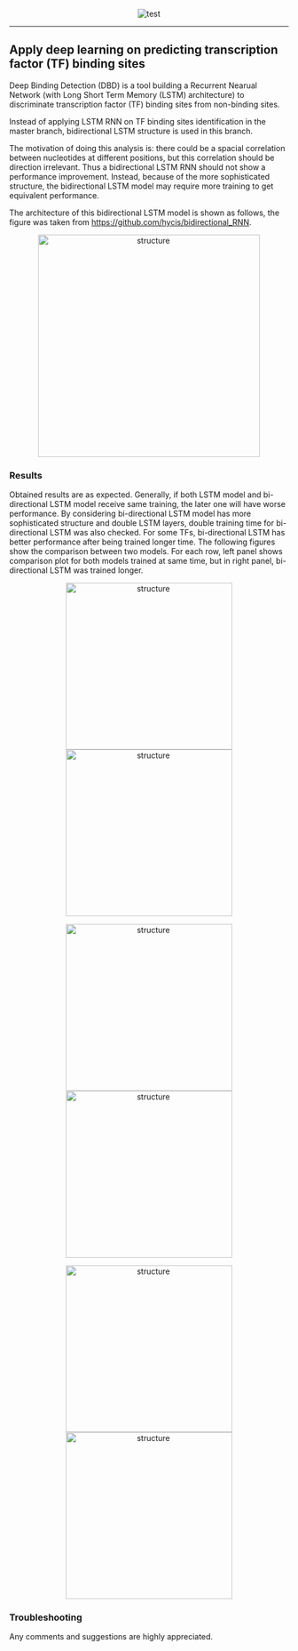<p align="center">
  <img src ="https://github.com/yangyangjuanjuan/DeepBindingDetection/blob/master/plots/DeepBindingDetection.png" alt="test"/>
</p>

  
------

Apply deep learning on predicting transcription factor (TF) binding sites
------

Deep Binding Detection (DBD) is a tool building a Recurrent Nearual Network (with Long Short Term Memory (LSTM) architecture) to discriminate transcription factor (TF) binding sites from non-binding sites. 

Instead of applying LSTM RNN on TF binding sites identification in the master branch, bidirectional LSTM structure is used in this branch.

The motivation of doing this analysis is: there could be a spacial correlation between nucleotides at different positions, but this correlation should be direction irrelevant. Thus a bidirectional LSTM RNN should not show a performance improvement. Instead, because of the more sophisticated structure, the bidirectional LSTM model may require more training to get equivalent performance.     

The architecture of this bidirectional LSTM model is shown as follows, the figure was taken from https://github.com/hycis/bidirectional_RNN.

<p align="center">
  <img src ="https://github.com/yangyangjuanjuan/DeepBindingDetection/blob/bidirectional/plots/bidirectional_lstm.png" alt="structure" width="400"/>
</p>

### Results
Obtained results are as expected. Generally, if both LSTM model and bi-directional LSTM model receive same training, the later one will have worse performance. By considering bi-directional LSTM model has more sophisticated structure and double LSTM layers, double training time for bi-directional LSTM was also checked. For some TFs, bi-directional LSTM has better performance after being trained longer time. The following figures show the comparison between two models. For each row, left panel shows comparison plot for both models trained at same time, but in right panel, bi-directional LSTM was trained longer. 

<p align="center">
  <img src ="https://github.com/yangyangjuanjuan/DeepBindingDetection/blob/bidirectional/plots/FOS_1.png" alt="structure" width="300"/>
  <img src ="https://github.com/yangyangjuanjuan/DeepBindingDetection/blob/bidirectional/plots/FOS_2.png" alt="structure" width="300"/>
</p>

<p align="center">
  <img src ="https://github.com/yangyangjuanjuan/DeepBindingDetection/blob/bidirectional/plots/RFX5_1.png" alt="structure" width="300"/>
  <img src ="https://github.com/yangyangjuanjuan/DeepBindingDetection/blob/bidirectional/plots/RFX5_2.png" alt="structure" width="300"/>
</p>

<p align="center">
  <img src ="https://github.com/yangyangjuanjuan/DeepBindingDetection/blob/bidirectional/plots/STAT1_1.png" alt="structure" width="300"/>
  <img src ="https://github.com/yangyangjuanjuan/DeepBindingDetection/blob/bidirectional/plots/STAT1_2.png" alt="structure" width="300"/>
</p>

### Troubleshooting
Any comments and suggestions are highly appreciated.

